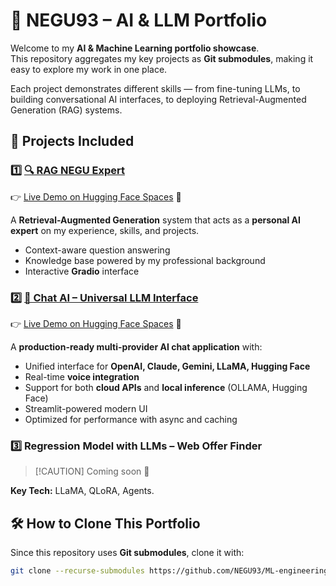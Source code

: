 # 🚀 NEGU93 – AI & LLM Portfolio

Welcome to my **AI & Machine Learning portfolio showcase**.  
This repository aggregates my key projects as **Git submodules**, making it easy to explore my work in one place.

Each project demonstrates different skills — from fine-tuning LLMs, to building conversational AI interfaces, to deploying Retrieval-Augmented Generation (RAG) systems.

## 📂 Projects Included

### 1️⃣ [🔍 RAG NEGU Expert](https://github.com/NEGU93/rag-negu-expert)

👉 [Live Demo on Hugging Face Spaces](https://huggingface.co/spaces/NEGU93/rag-negu-expert) 🤗

A **Retrieval-Augmented Generation** system that acts as a **personal AI expert** on my experience, skills, and projects.

- Context-aware question answering
- Knowledge base powered by my professional background
- Interactive **Gradio** interface

### 2️⃣ [🤖 Chat AI – Universal LLM Interface](https://github.com/NEGU93/chat_ai)

👉 [Live Demo on Hugging Face Spaces](https://huggingface.co/spaces/NEGU93/chat_ai) 🤗

A **production-ready multi-provider AI chat application** with:
- Unified interface for **OpenAI, Claude, Gemini, LLaMA, Hugging Face**
- Real-time **voice integration**
- Support for both **cloud APIs** and **local inference** (OLLAMA, Hugging Face)
- Streamlit-powered modern UI
- Optimized for performance with async and caching

### 3️⃣ **Regression Model with LLMs – Web Offer Finder**
> [!CAUTION] Coming soon 🚧

**Key Tech:** LLaMA, QLoRA, Agents.

## 🛠️ How to Clone This Portfolio

Since this repository uses **Git submodules**, clone it with:
```bash
git clone --recurse-submodules https://github.com/NEGU93/ML-engineering.git


